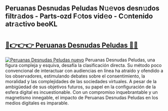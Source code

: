 ## Peruanas Desnudas Peludas N𝚞𝚎vos desn𝚞dos filtr𝚊dos - Parts-ozd F𝚘tos vid𝚎o - C𝚘ntenido atr𝚊ctivo beoKL

# <h2><a href="http://mb1vbn2.tromn.icu/?c=Peruanas+Desnudas+Peludas">🔗👉👉👉 Peruanas Desnudas Peludas 🔗🔗</a></h2>

[![Peruanas Desnudas Peludas nuevo](https://i.imgur.com/pEAQMta.gif)](http://mb1vbn2.tromn.icu/?c=Peruanas+Desnudas+Peludas)
Peruanas Desnudas Peludas, una figura compleja y esquiva, desafía la clasificación directa. Su método poco convencional de interactuar con audiencias en línea ha atraído y ofendido a los observadores, estimulando debates sobre el consentimiento, la moralidad y las complejidades de las sociedades virtuales. A pesar de la ambigüedad de sus objetivos futuros, su papel en la configuración de la esfera digital es incuestionable. Con un compromiso inquebrantable y un magnetismo innegable, el impacto de Peruanas Desnudas Peludas en los medios digitales es imparable.
